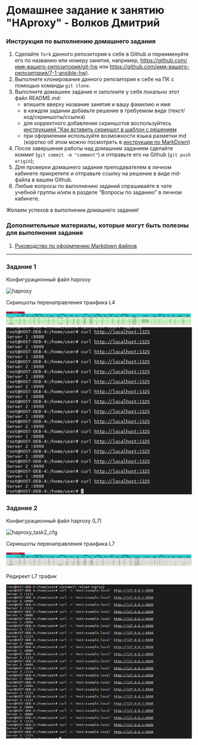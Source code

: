 # Домашнее задание к занятию "HAproxy" - Волков Дмитрий


### Инструкция по выполнению домашнего задания

   1. Сделайте `fork` данного репозитория к себе в Github и переименуйте его по названию или номеру занятия, например, https://github.com/имя-вашего-репозитория/git-hw или  https://github.com/имя-вашего-репозитория/7-1-ansible-hw).
   2. Выполните клонирование данного репозитория к себе на ПК с помощью команды `git clone`.
   3. Выполните домашнее задание и заполните у себя локально этот файл README.md:
      - впишите вверху название занятия и вашу фамилию и имя
      - в каждом задании добавьте решение в требуемом виде (текст/код/скриншоты/ссылка)
      - для корректного добавления скриншотов воспользуйтесь [инструкцией "Как вставить скриншот в шаблон с решением](https://github.com/netology-code/sys-pattern-homework/blob/main/screen-instruction.md)
      - при оформлении используйте возможности языка разметки md (коротко об этом можно посмотреть в [инструкции  по MarkDown](https://github.com/netology-code/sys-pattern-homework/blob/main/md-instruction.md))
   4. После завершения работы над домашним заданием сделайте коммит (`git commit -m "comment"`) и отправьте его на Github (`git push origin`);
   5. Для проверки домашнего задания преподавателем в личном кабинете прикрепите и отправьте ссылку на решение в виде md-файла в вашем Github.
   6. Любые вопросы по выполнению заданий спрашивайте в чате учебной группы и/или в разделе “Вопросы по заданию” в личном кабинете.
   
Желаем успехов в выполнении домашнего задания!
   
### Дополнительные материалы, которые могут быть полезны для выполнения задания

1. [Руководство по оформлению Markdown файлов](https://gist.github.com/Jekins/2bf2d0638163f1294637#Code)

---

### Задание 1

Конфигурационный файл haproxy

![haproxy](https://github.com/dvolkov15/HAproxy/blob/main/haproxy.cfg)

Скриншоты перенаправления траифика L4

![haproxy](https://github.com/dvolkov15/HAproxy/blob/main/img/Z1_stat_L4.png)
![haproxy_2](https://github.com/dvolkov15/HAproxy/blob/main/img/Z1_redirect_S1_S2.png)


### Задание 2

Конфигурационный файл haproxy (L7)

![haproxy_task2_cfg](https://github.com/dvolkov15/HAproxy/blob/main/haproxy_task2.cfg)

Скриншоты перенаправления траифика L7


![haproxy_task2_statistic](https://github.com/dvolkov15/HAproxy/blob/main/img/Z2_stat_L7.png)

Редирект L7 трафик

![haproxy_task2_кувшкусе](https://github.com/dvolkov15/HAproxy/blob/main/img/Z2_redirect_L7.png)

